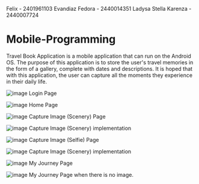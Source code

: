 Felix - 2401961103
Evandiaz Fedora - 2440014351
Ladysa Stella Karenza - 2440007724

# Mobile-Programming
Travel Book Application
is a mobile application that can run on the Android OS. The purpose of this application is to store the user's travel memories in the form of a gallery, 
complete with dates and descriptions. It is hoped that with this application, the user can capture all the moments they experience in their daily life.


![image](https://user-images.githubusercontent.com/114981447/212290660-4f47caa4-2937-479b-af80-f6a014e98128.png)
Login Page

![image](https://user-images.githubusercontent.com/114981447/212290845-4af1128b-2de7-4e6e-947f-4a7065ca7ab0.png)
Home Page

![image](https://user-images.githubusercontent.com/114981447/212290904-56a381e8-e6c1-4b3c-92f1-34ede11c0536.png)
Capture Image (Scenery) Page

![image](https://user-images.githubusercontent.com/114981447/212291014-2322d255-ae35-456e-a45f-f286ab32e9c4.png)
Capture Image (Scenery) implementation

![image](https://user-images.githubusercontent.com/114981447/212291097-d25340bc-361f-419d-a1ab-2b6515ab55ce.png)
Capture Image (Selfie) Page

![image](https://user-images.githubusercontent.com/114981447/212291170-ecd47e26-9a2e-45ab-b27a-26b5211f5378.png)
Capture Image (Scenery) implementation

![image](https://user-images.githubusercontent.com/114981447/212291217-9f3d26ec-76bd-4149-92c6-1299a3f3f545.png)
My Journey Page

![image](https://user-images.githubusercontent.com/114981447/212291322-7d926bae-fcb4-4cdf-899a-560347e862c4.png)
My Journey Page when there is no image.
